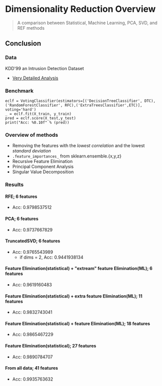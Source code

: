 # Dimensionality Reduction Overview

> A comparison between Statistical, Machine Learning, PCA, SVD, and REF methods


## Conclusion 

### Data
KDD'99 an Intrusion Detection Dataset
* [Very Detailed Analysis](https://www.ee.ryerson.ca/~bagheri/papers/cisda.pdf)
### Benchmark
```
eclf = VotingClassifier(estimators=[('DecisionTreeClassifier', DTC), ('RandomForestClassifier', RFC),('ExtraTreesClassifier',ETC)], voting='hard')
_ = eclf.fit(X_train, y_train)
pred = eclf.score(X_test,y_test)
print("Acc: %0.10f" % (pred))
```

### Overview of methods
* Removing the features with the _lowest correlation_ and the lowest _standard deviation_   
* `.feature_importances_` from sklearn.ensemble.{x,y,z} 
* Recursive Feature Elimination
* Principal Component Analysis
* Singular Value Decomposition





### Results 

#### RFE; 6 features
* Acc: 0.9798537512

#### PCA; 6 features
* Acc: 0.9737667829

#### TruncatedSVD; 6 features
* Acc: 0.9765543989
  * if dims = 2, Acc: 0.9441938134

#### Feature Elimination(statistical) + "extream" feature Elimination(ML); 6 features
* Acc: 0.9619160483  

#### Feature Elimination(statistical) + extra feature Elimination(ML); 11 features
* Acc: 0.9832743041  

#### Feature Elimination(statistical) + feature Elimination(ML); 18 features
* Acc: 0.9865467229 

#### Feature Elimination(statistical); 27 features
* Acc: 0.9890784707 

#### From all data; 41 features
* Acc: 0.9935763632
